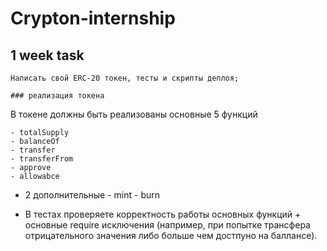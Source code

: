 # Crypton-internship




## 1 week task 

    Написать свой ERC-20 токен, тесты и скрипты деплоя;

    ### реализация токена 
  В токене должны быть реализованы основные 5 функций

    - totalSupply 
    - balanceOf
    - transfer
    - transferFrom
    - approve
    - allowabce
  
   + 2 дополнительные
    - mint
    - burn

   + В тестах проверяете корректность работы основных функций + основные require исключения (например, при попытке трансфера отрицательного значения либо больше чем достпуно на баллансе).